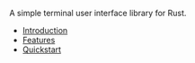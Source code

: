 A simple terminal user interface library for Rust.

- [Introduction](./dreg/introduction.md)
- [Features](./dreg/features.md)
- [Quickstart](./dreg/quickstart.md)
